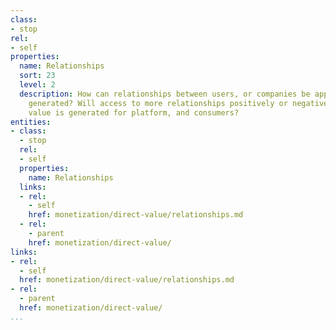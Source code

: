 ```yaml
---
class:
- stop
rel:
- self
properties:
  name: Relationships
  sort: 23
  level: 2
  description: How can relationships between users, or companies be applied to value
    generated? Will access to more relationships positively or negatively impact how
    value is generated for platform, and consumers?
entities:
- class:
  - stop
  rel:
  - self
  properties:
    name: Relationships
  links:
  - rel:
    - self
    href: monetization/direct-value/relationships.md
  - rel:
    - parent
    href: monetization/direct-value/
links:
- rel:
  - self
  href: monetization/direct-value/relationships.md
- rel:
  - parent
  href: monetization/direct-value/
...
```

